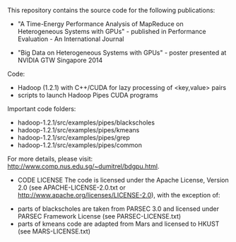This repository contains the source code for the following publications:

- "A Time-Energy Performance Analysis of MapReduce on Heterogeneous Systems with GPUs" - published in Performance Evaluation - An International Journal

- "Big Data on Heterogeneous Systems with GPUs" - poster presented at NVIDIA GTW Singapore 2014



Code:
- Hadoop (1.2.1) with C++/CUDA for lazy processing of <key,value> pairs
- scripts to launch Hadoop Pipes CUDA programs

Important code folders:
- hadoop-1.2.1/src/examples/pipes/blackscholes
- hadoop-1.2.1/src/examples/pipes/kmeans
- hadoop-1.2.1/src/examples/pipes/grep
- hadoop-1.2.1/src/examples/pipes/common

For more details, please visit:
http://www.comp.nus.edu.sg/~dumitrel/bdgpu.html.


* CODE LICENSE
The code is licensed under the Apache License, Version 2.0 
(see APACHE-LICENSE-2.0.txt or http://www.apache.org/licenses/LICENSE-2.0), 
with the exception of: 
- parts of blackscholes are taken from PARSEC 3.0 and licensed under PARSEC Framework License 
(see PARSEC-LICENSE.txt) 
- parts of kmeans code are adapted from Mars and licensed to HKUST 
(see MARS-LICENSE.txt)
